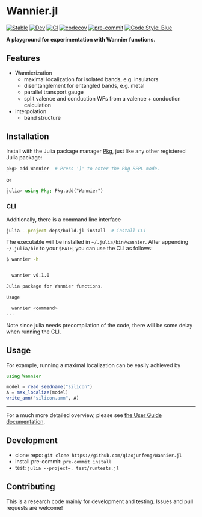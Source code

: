 # Wannier.jl

[![Stable](https://img.shields.io/badge/docs-stable-blue.svg)](https://qiaojunfeng.github.io/Wannier.jl/stable)
[![Dev](https://img.shields.io/badge/docs-dev-blue.svg)](https://qiaojunfeng.github.io/Wannier.jl/dev)
[![CI](https://github.com/qiaojunfeng/Wannier.jl/workflows/CI/badge.svg)](https://github.com/qiaojunfeng/Wannier.jl/actions?query=workflow%3ACI)
[![codecov](https://codecov.io/gh/qiaojunfeng/Wannier.jl/branch/main/graph/badge.svg?token=J2c9HRdk59)](https://codecov.io/gh/qiaojunfeng/Wannier.jl)
[![pre-commit](https://img.shields.io/badge/pre--commit-enabled-brightgreen?logo=pre-commit&logoColor=white)](https://github.com/pre-commit/pre-commit)
[![Code Style: Blue](https://img.shields.io/badge/code%20style-blue-4495d1.svg)](https://github.com/invenia/BlueStyle)

**A playground for experimentation with Wannier functions.**

## Features

* Wannierization
  * maximal localization for isolated bands, e.g. insulators
  * disentanglement for entangled bands, e.g. metal
  * parallel transport gauge
  * split valence and conduction WFs from a valence + conduction calculation
* interpolation
  * band structure

## Installation

Install with the Julia package manager [Pkg](https://pkgdocs.julialang.org/), just like any other registered Julia package:

```jl
pkg> add Wannier  # Press ']' to enter the Pkg REPL mode.
```

or

```jl
julia> using Pkg; Pkg.add("Wannier")
```

### CLI

Additionally, there is a command line interface

```bash
julia --project deps/build.jl install  # install CLI
```

The executable will be installed in ```~/.julia/bin/wannier```.
After appending `~/.julia/bin` to your `$PATH`, you can use the CLI as follows:

```bash
$ wannier -h


  wannier v0.1.0

Julia package for Wannier functions.

Usage

  wannier <command>
...
```

Note since julia needs precompilation of the code, there will be some delay when running the CLI.

## Usage

For example, running a maximal localization can be easily achieved by

```jl
using Wannier

model = read_seedname("silicon")
A = max_localize(model)
write_amn("silicon.amn", A)
```

---

For a much more detailed overview, please see [the User Guide documentation](https://qiaojunfeng.github.io/Wannier.jl/stable/user/).

## Development

* clone repo: `git clone https://github.com/qiaojunfeng/Wannier.jl`
* install pre-commit: `pre-commit install`
* test: `julia --project=. test/runtests.jl`

## Contributing

This is a research code mainly for development and testing.
Issues and pull requests are welcome!
